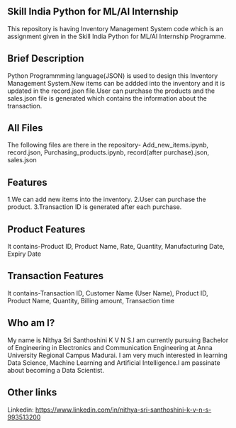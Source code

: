 ## Skill India Python for ML/AI Internship
This repository is having Inventory Management System code which is an assignment given in the Skill India Python for ML/AI Internship Programme.

## Brief Description
Python Programmming language(JSON) is used to design this Inventory Management System.New items can be addded into the inventory and it is updated in the record.json file.User can purchase the products and the sales.json file is generated which contains the information about the transaction.

## All Files
The following files are there in the repository-
Add_new_items.ipynb,
record.json,
Purchasing_products.ipynb,
record(after purchase).json,
sales.json

## Features
1.We can add new items into the inventory.
2.User can purchase the product.
3.Transaction ID is generated after each purchase.

## Product Features
It contains-Product ID, Product Name, Rate, Quantity, Manufacturing Date, Expiry Date

## Transaction Features
It contains-Transaction ID, Customer Name (User Name), Product ID, Product Name, Quantity, Billing amount, Transaction time

## Who am I?
My name is Nithya Sri Santhoshini K V N S.I am currently pursuing Bachelor of Engineering in Electronics and Communication Engineering at Anna University Regional Campus Madurai. I am very much interested in learning Data Science, Machine Learning and Artificial Intelligence.I am passinate about becoming a Data Scientist.

## Other links

 Linkedin: https://www.linkedin.com/in/nithya-sri-santhoshini-k-v-n-s-993513200
